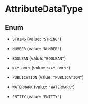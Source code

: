 

# AttributeDataType

## Enum


* `STRING` (value: `"STRING"`)

* `NUMBER` (value: `"NUMBER"`)

* `BOOLEAN` (value: `"BOOLEAN"`)

* `KEY_ONLY` (value: `"KEY_ONLY"`)

* `PUBLICATION` (value: `"PUBLICATION"`)

* `WATERMARK` (value: `"WATERMARK"`)

* `ENTITY` (value: `"ENTITY"`)



